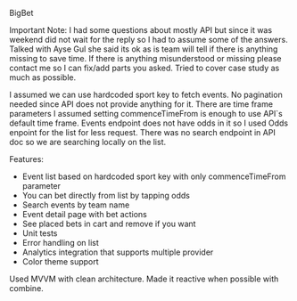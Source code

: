 BigBet

Important Note: I had some questions about mostly API but since it was weekend did not wait for the reply so I had to assume some of the answers. Talked with Ayse Gul she said its ok as is team will tell if there is anything missing to save time. If there is anything misunderstood or missing please contact me so I can fix/add parts you asked. Tried to cover case study as much as possible.

I assumed we can use hardcoded sport key to fetch events. No pagination needed since API does not provide anything for it. There are time frame parameters I assumed setting commenceTimeFrom is enough to use API`s default time frame. Events endpoint does not have odds in it so I used Odds enpoint for the list for less request. There was no search endpoint in API doc so we are searching locally on the list.

Features:
- Event list based on hardcoded sport key with only commenceTimeFrom parameter
- You can bet directly from list by tapping odds
- Search events by team name
- Event detail page with bet actions
- See placed bets in cart and remove if you want
- Unit tests
- Error handling on list
- Analytics integration that supports multiple provider
- Color theme support

Used MVVM with clean architecture.
Made it reactive when possible with combine.
